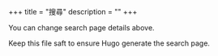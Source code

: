 +++
title = "搜尋"
description = ""
+++

You can change search page details above.

Keep this file saft to ensure Hugo generate the search page.
